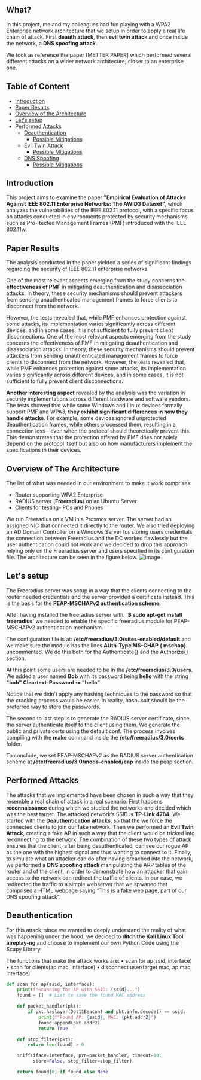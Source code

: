 ## What?

In this project, me and my colleagues had fun playing with a WPA2 Enterprise network architecture that we setup in order to apply a real life chain of attack. First **deauth attack**, then **evil twin attac**k and once inside the network, a **DNS spoofing attack**.

We took as reference the paper [METTER PAPER] which performed several different attacks on a wider network architecure, closer to an enterprise one.




## Table of Content

- [Introduction]()
- [Paper Results]()
- [Overview of the Architecture]()
- [Let's setup]()
- [Performed Attacks]()
  - [Deauthentication]()
    - [Possible Mitigations]()
  - [Evil Twin  Attack]()
    - [Possible Mitigations]()
  - [DNS Spoofing]()
    - [Possible Mitigations]()





## Introduction
This project aims to examine the paper **”Empirical Evaluation of Attacks
Against IEEE 802.11 Enterprise Networks: The AWID3 Dataset”**, which
analyzes the vulnerabilities of the IEEE 802.11 protocol, with a specific focus on
attacks conducted in environments protected by security mechanisms such as Pro-
tected Management Frames (PMF) introduced with the IEEE 802.11w.




## Paper Results

The analysis conducted in the paper yielded a series of significant findings regarding
the security of IEEE 802.11 enterprise networks.


One of the most relevant aspects emerging from the study concerns the **effectiveness of PMF** in mitigating deauthentication and disassociation attacks. In theory,
these security mechanisms should prevent attackers from sending unauthenticated
management frames to force clients to disconnect from the network. 

However, the tests revealed that, while PMF enhances protection against some attacks, its implementation varies significantly across different devices, and in some cases, it is not
sufficient to fully prevent client disconnections. One of the most relevant aspects
emerging from the study concerns the effectiveness of PMF in mitigating deauthentication and disassociation attacks. In theory, these security mechanisms should
prevent attackers from sending unauthenticated management frames to force clients
to disconnect from the network. However, the tests revealed that, while PMF enhances protection against some attacks, its implementation varies significantly across
different devices, and in some cases, it is not sufficient to fully prevent client disconnections.


**Another interesting aspect** revealed by the analysis was the variation in security implementations across different hardware and software vendors. The
tests showed that while some Windows and Linux devices formally support PMF
and WPA3, **they exhibit significant differences in how they handle attacks**. For
example, some devices ignored unprotected deauthentication frames, while others
processed them, resulting in a connection loss—even when the protocol should theoretically prevent this. This demonstrates that the protection offered by PMF does
not solely depend on the protocol itself but also on how manufacturers implement the specifications in their devices.



## Overview of The Architecture 

The list of what was needed in our environment to make it work comprises:

- Router supporting WPA2 Enterprise
- RADIUS server (**Freeradius**) on an Ubuntu Server
- Clients for testing- PCs and Phones

We run Freeradius on a VM in a Proxmox server. The server had an assigned NIC that connected it directly to the router. We also
tried deploying an AD Domain Controller on a Windows Server for storing users credentials, the connection between Freeradius and the DC worked flawlessly but the
user authentication could not work and we decided to drop this approach relying only on the Freeradius server and users specified in its configuration file. The architecture
can be seen in the figure below. 
![image](https://github.com/user-attachments/assets/c6e91a47-6382-4f62-bf95-a6988d8adae1)


## Let's setup

The Freeradius server was setup in a way that the clients connecting to the router
needed credentials and the server provided a certificate instead. This is the basis
for the **PEAP-MSCHAPv2 authentication scheme**.

After having installed the freeradius server with: '**$ sudo apt-get install freeradius**' we needed to enable the specific freeradius module for PEAP-MSCHAPv2 authentication mechanism.

The configuration file is at: **/etc/freeradius/3.0/sites-enabled/default** and we make sure the module has the lines  **AUth-Type MS-CHAP { mschap}**  uncommented. We do this both for the Authenticate{} and the Authorize{} section.



At this point some users are needed to be in the **/etc/freeradius/3.0/users**. We added a user named **Bob** with its password being **hello** with the string **"bob" Cleartext-Password := "hello"**.

Notice that we didn’t apply any hashing techniques to the password so that the cracking process would be easier. In reality, hash+salt should be the preferred way
to store the passwords.



The second to last step is to generate the RADIUS server certificate, since the server authenticate itself to the client using them. We generate the public and private certs using the default conf. The process involves compiling with the **make** command inside the **/etc/freeradius/3.0/certs** folder.

To conclude, we set PEAP-MSCHAPv2 as the RADIUS server authentication scheme at **/etc/freeradius/3.0/mods-enabled/eap** inside the peap section.

## Performed Attacks

The attacks that we implemented have been chosen in such a way that they resemble a real chain of attack in a real scenario. First happens **reconnaissance** during which we studied the networks and decided which was the best target. The attacked network’s SSID is **TP-Link 4784**. We started with the **Deauthentication attacks**, so that the we force the connected clients to join our fake network. Then we performed an **Evil Twin Attack**, creating a fake AP in such a way that the client would be tricked into reconnecting to the network. The combination of these two types of attack ensures that the client, after being deauthenticated, can see our rogue AP as the one with the highest signal and thus wanting to connect to it. Finally, to simulate what an attacker can do after having breached into the network, we performed a **DNS spoofing attack** manipulating the ARP tables of the router and of the client, in order to demonstrate how an attacker that gain access to the network can redirect the traffic of clients. In our case, we redirected the traffic to a simple webserver that we spwaned that comprised a HTML webpage saying ”This is a fake web page, part of our DNS spoofing attack”.

## Deauthentication

For this attack, since we wanted to deeply understand the reality of what was happening under the hood, we decided to **ditch the Kali Linux Tool aireplay-ng** and choose to implement our own Python Code using the Scapy Library.

The functions that make the attack works are:
  • scan for ap(ssid, interface)
  • scan for clients(ap mac, interface)
  • disconnect user(target mac, ap mac, interface)

```python
def scan_for_ap(ssid, interface):
    print(f"Scanning for AP with SSID: {ssid}...")
    found = []  # List to save the found MAC address

    def packet_handler(pkt):
        if pkt.haslayer(Dot11Beacon) and pkt.info.decode() == ssid:
            print(f"Found AP: {ssid}, MAC: {pkt.addr2}")
            found.append(pkt.addr2)
            return True

    def stop_filter(pkt):
        return len(found) > 0

    sniff(iface=interface, prn=packet_handler, timeout=10,
          store=False, stop_filter=stop_filter)

    return found[0] if found else None
```


